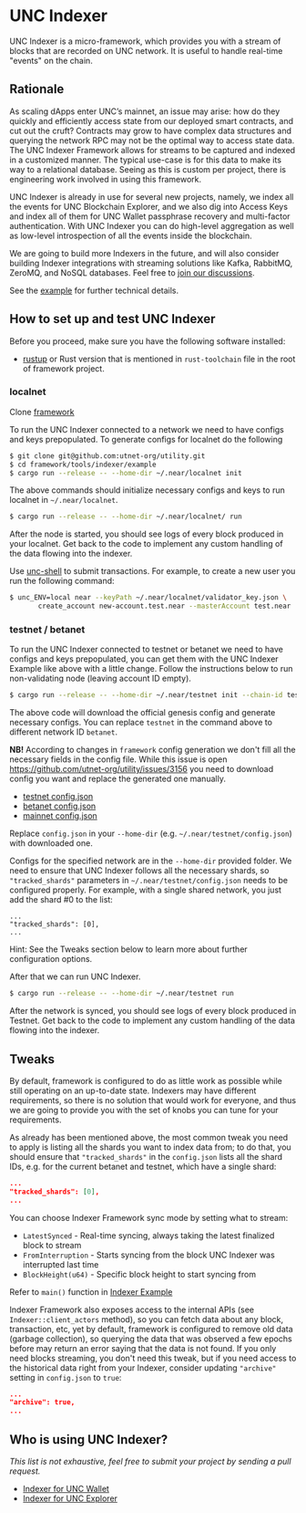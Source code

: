 # UNC Indexer

UNC Indexer is a micro-framework, which provides you with a stream of blocks that are recorded on UNC network. It is useful to handle real-time "events" on the chain.

## Rationale

As scaling dApps enter UNC’s mainnet, an issue may arise: how do they quickly and efficiently access state from our deployed smart contracts, and cut out the cruft? Contracts may grow to have complex data structures and querying the network RPC may not be the optimal way to access state data. The UNC Indexer Framework allows for streams to be captured and indexed in a customized manner. The typical use-case is for this data to make its way to a relational database. Seeing as this is custom per project, there is engineering work involved in using this framework.

UNC Indexer is already in use for several new projects, namely, we index all the events for UNC Blockchain Explorer, and we also dig into Access Keys and index all of them for UNC Wallet passphrase recovery and multi-factor authentication. With UNC Indexer you can do high-level aggregation as well as low-level introspection of all the events inside the blockchain.

We are going to build more Indexers in the future, and will also consider building Indexer integrations with streaming solutions like Kafka, RabbitMQ, ZeroMQ, and NoSQL databases. Feel free to [join our discussions](https://github.com/utnet-org/utility/issues/2996).

See the [example](https://github.com/utnet-org/utility/tree/master/tools/indexer/example) for further technical details.

## How to set up and test UNC Indexer

Before you proceed, make sure you have the following software installed:
* [rustup](https://rustup.rs/) or Rust version that is mentioned in `rust-toolchain` file in the root of framework project.

### localnet

Clone [framework](https://github.com/utnet-org/utility)

To run the UNC Indexer connected to a network we need to have configs and keys prepopulated. To generate configs for localnet do the following

```bash
$ git clone git@github.com:utnet-org/utility.git
$ cd framework/tools/indexer/example
$ cargo run --release -- --home-dir ~/.near/localnet init
```

The above commands should initialize necessary configs and keys to run localnet in `~/.near/localnet`.

```bash
$ cargo run --release -- --home-dir ~/.near/localnet/ run
```

After the node is started, you should see logs of every block produced in your localnet. Get back to the code to implement any custom handling of the data flowing into the indexer.

Use [unc-shell](https://github.com/near/unc-shell) to submit transactions. For example, to create a new user you run the following command:

```bash
$ unc_ENV=local near --keyPath ~/.near/localnet/validator_key.json \
       create_account new-account.test.near --masterAccount test.near
```


### testnet / betanet

To run the UNC Indexer connected to testnet or betanet we need to have configs and keys prepopulated, you can get them with the UNC Indexer Example like above with a little change. Follow the instructions below to run non-validating node (leaving account ID empty).

```bash
$ cargo run --release -- --home-dir ~/.near/testnet init --chain-id testnet --download
```

The above code will download the official genesis config and generate necessary configs. You can replace `testnet` in the command above to different network ID `betanet`.

**NB!** According to changes in `framework` config generation we don't fill all the necessary fields in the config file. While this issue is open <https://github.com/utnet-org/utility/issues/3156> you need to download config you want and replace the generated one manually.
 - [testnet config.json](https://s3-us-west-1.amazonaws.com/build.utility.com/framework-deploy/testnet/config.json)
 - [betanet config.json](https://s3-us-west-1.amazonaws.com/build.utility.com/framework-deploy/betanet/config.json)
 - [mainnet config.json](https://s3-us-west-1.amazonaws.com/build.utility.com/framework-deploy/mainnet/config.json)

Replace `config.json` in your `--home-dir` (e.g. `~/.near/testnet/config.json`) with downloaded one.

Configs for the specified network are in the `--home-dir` provided folder. We need to ensure that UNC Indexer follows all the necessary shards, so `"tracked_shards"` parameters in `~/.near/testnet/config.json` needs to be configured properly. For example, with a single shared network, you just add the shard #0 to the list:

```text
...
"tracked_shards": [0],
...
```

Hint: See the Tweaks section below to learn more about further configuration options.

After that we can run UNC Indexer.


```bash
$ cargo run --release -- --home-dir ~/.near/testnet run
```

After the network is synced, you should see logs of every block produced in Testnet. Get back to the code to implement any custom handling of the data flowing into the indexer.

## Tweaks

By default, framework is configured to do as little work as possible while still operating on an up-to-date state. Indexers may have different requirements, so there is no solution that would work for everyone, and thus we are going to provide you with the set of knobs you can tune for your requirements.

As already has been mentioned above, the most common tweak you need to apply is listing all the shards you want to index data from; to do that, you should ensure that `"tracked_shards"` in the `config.json` lists all the shard IDs, e.g. for the current betanet and testnet, which have a single shard:

```json
...
"tracked_shards": [0],
...
```


You can choose Indexer Framework sync mode by setting what to stream:
 - `LatestSynced` - Real-time syncing, always taking the latest finalized block to stream
 - `FromInterruption` - Starts syncing from the block UNC Indexer was interrupted last time
 - `BlockHeight(u64)` - Specific block height to start syncing from

 Refer to `main()` function in [Indexer Example](https://github.com/utnet-org/utility/blob/master/tools/indexer/example/src/main.rs)

Indexer Framework also exposes access to the internal APIs (see `Indexer::client_actors` method), so you can fetch data about any block, transaction, etc, yet by default, framework is configured to remove old data (garbage collection), so querying the data that was observed a few epochs before may return an error saying that the data is not found. If you only need blocks streaming, you don't need this tweak, but if you need access to the historical data right from your Indexer, consider updating `"archive"` setting in `config.json` to `true`:

```json
...
"archive": true,
...
```


## Who is using UNC Indexer?

*This list is not exhaustive, feel free to submit your project by sending a pull request.*

* [Indexer for UNC Wallet](https://github.com/near/unc-indexer-for-wallet)
* [Indexer for UNC Explorer](https://github.com/near/unc-indexer-for-explorer)
